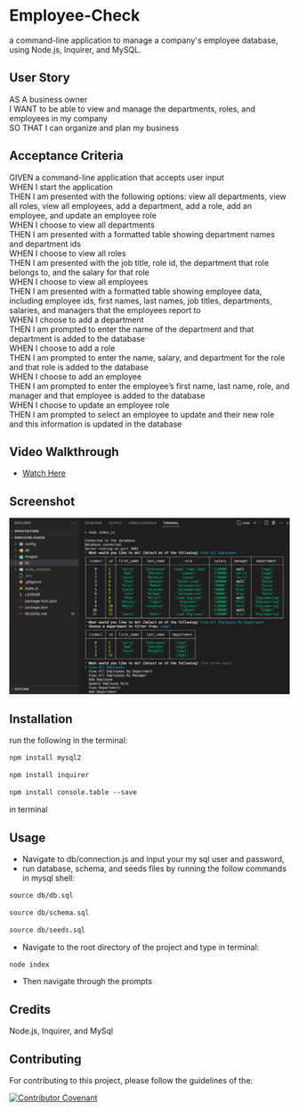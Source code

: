 # Employee-Check

a command-line application to manage a company's employee database, using Node.js, Inquirer, and MySQL.

## User Story

AS A business owner<br />
I WANT to be able to view and manage the departments, roles, and employees in my company<br />
SO THAT I can organize and plan my business<br />

## Acceptance Criteria

GIVEN a command-line application that accepts user input<br />
WHEN I start the application<br />
THEN I am presented with the following options: view all departments, view all roles, view all employees, add a department, add a role, add an employee, and update an employee role<br />
WHEN I choose to view all departments<br />
THEN I am presented with a formatted table showing department names and department ids<br />
WHEN I choose to view all roles<br />
THEN I am presented with the job title, role id, the department that role belongs to, and the salary for that role<br />
WHEN I choose to view all employees<br />
THEN I am presented with a formatted table showing employee data, including employee ids, first names, last names, job titles, departments, salaries, and managers that the employees report to<br />
WHEN I choose to add a department<br />
THEN I am prompted to enter the name of the department and that department is added to the database<br />
WHEN I choose to add a role<br />
THEN I am prompted to enter the name, salary, and department for the role and that role is added to the database<br />
WHEN I choose to add an employee<br />
THEN I am prompted to enter the employee’s first name, last name, role, and manager and that employee is added to the database<br />
WHEN I choose to update an employee role<br />
THEN I am prompted to select an employee to update and their new role and this information is updated in the database <br />

## Video Walkthrough

- [Watch Here]()

## Screenshot

![view](./images/employee-check.png)

## Installation

run the following in the terminal:

```md
npm install mysql2
```

```md
npm install inquirer
```

```md
npm install console.table --save
```

in terminal

## Usage

- Navigate to db/connection.js and input your my sql user and password,
- run database, schema, and seeds files by running the follow commands in mysql shell:

```md
source db/db.sql
```

```md
source db/schema.sql
```

```md
source db/seeds.sql
```

- Navigate to the root directory of the project and type in terminal:

```md
node index
```

- Then navigate through the prompts

## Credits

Node.js, Inquirer, and MySql

## Contributing

For contributing to this project, please follow the guidelines of the:

[![Contributor Covenant](https://img.shields.io/badge/Contributor%20Covenant-2.1-4baaaa.svg)](https://www.contributor-covenant.org/version/2/1/code_of_conduct/)
